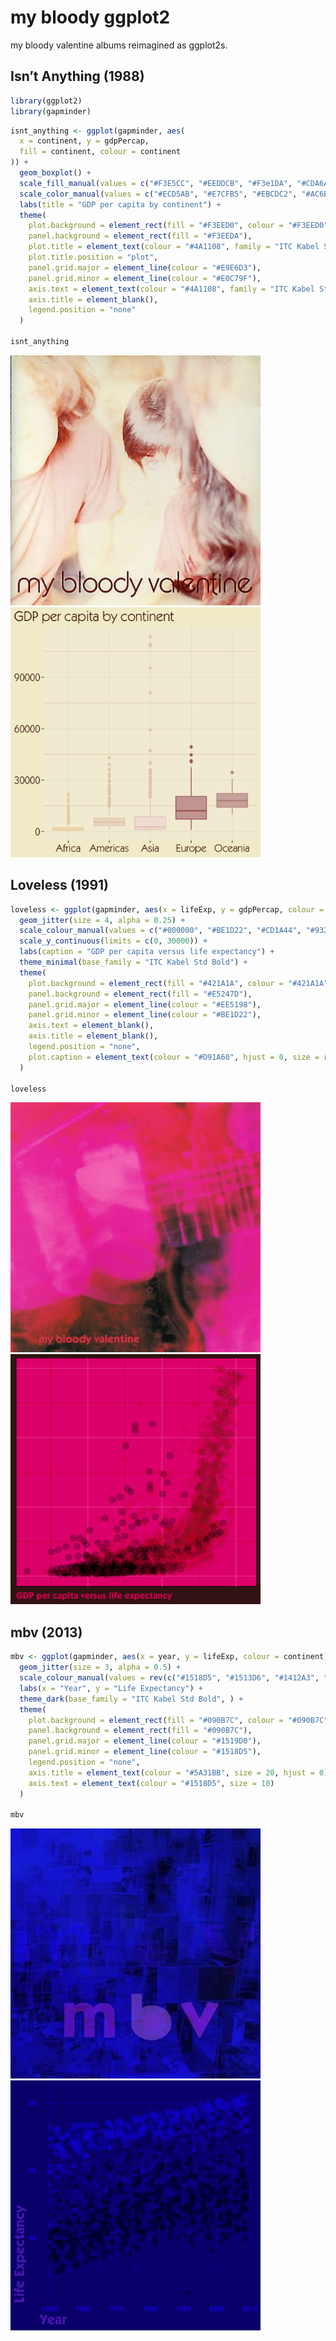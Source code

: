 
# my bloody ggplot2

my bloody valentine albums reimagined as ggplot2s.

## Isn’t Anything (1988)

``` r
library(ggplot2)
library(gapminder)
```

``` r
isnt_anything <- ggplot(gapminder, aes(
  x = continent, y = gdpPercap,
  fill = continent, colour = continent
)) +
  geom_boxplot() +
  scale_fill_manual(values = c("#F3E5CC", "#EEDDCB", "#F3e1DA", "#CDA6A2", "#D0B2AB")) +
  scale_color_manual(values = c("#ECD5AB", "#E7CFB5", "#EBCDC2", "#AC6B65", "#BD9188")) +
  labs(title = "GDP per capita by continent") +
  theme(
    plot.background = element_rect(fill = "#F3EED0", colour = "#F3EED0"),
    panel.background = element_rect(fill = "#F3EEDA"),
    plot.title = element_text(colour = "#4A1108", family = "ITC Kabel Std Book", size = 20),
    plot.title.position = "plot",
    panel.grid.major = element_line(colour = "#E9E6D3"),
    panel.grid.minor = element_line(colour = "#E0C79F"),
    axis.text = element_text(colour = "#4A1108", family = "ITC Kabel Std Book", size = 15),
    axis.title = element_blank(),
    legend.position = "none"
  )

isnt_anything
```

<img src="albums/isnt-anything.jpg" width="400px" /><img src="plots/isnt-anything.png" width="400px" />

## Loveless (1991)

``` r
loveless <- ggplot(gapminder, aes(x = lifeExp, y = gdpPercap, colour = continent)) +
  geom_jitter(size = 4, alpha = 0.25) +
  scale_colour_manual(values = c("#000000", "#BE1D22", "#CD1A44", "#932025", "#E1216E")) +
  scale_y_continuous(limits = c(0, 30000)) +
  labs(caption = "GDP per capita versus life expectancy") +
  theme_minimal(base_family = "ITC Kabel Std Bold") +
  theme(
    plot.background = element_rect(fill = "#421A1A", colour = "#421A1A"),
    panel.background = element_rect(fill = "#E5247D"),
    panel.grid.major = element_line(colour = "#EE5198"),
    panel.grid.minor = element_line(colour = "#BE1D22"),
    axis.text = element_blank(),
    axis.title = element_blank(),
    legend.position = "none",
    plot.caption = element_text(colour = "#D91A60", hjust = 0, size = rel(1.2))
  )

loveless
```

<img src="albums/loveless.png" width="400px" /><img src="plots/loveless.png" width="400px" />

## mbv (2013)

``` r
mbv <- ggplot(gapminder, aes(x = year, y = lifeExp, colour = continent)) +
  geom_jitter(size = 3, alpha = 0.5) +
  scale_colour_manual(values = rev(c("#1518D5", "#1513D6", "#1412A3", "#0a0861", "#00052F"))) +
  labs(x = "Year", y = "Life Expectancy") +
  theme_dark(base_family = "ITC Kabel Std Bold", ) +
  theme(
    plot.background = element_rect(fill = "#090B7C", colour = "#090B7C"),
    panel.background = element_rect(fill = "#090B7C"),
    panel.grid.major = element_line(colour = "#1519D0"),
    panel.grid.minor = element_line(colour = "#1518D5"),
    legend.position = "none",
    axis.title = element_text(colour = "#5A31BB", size = 20, hjust = 0),
    axis.text = element_text(colour = "#1518D5", size = 10)
  )

mbv
```

<img src="albums/mbv.jpg" width="400px" /><img src="plots/mbv.png" width="400px" />
